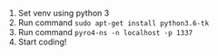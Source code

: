 1. Set venv using python 3
2. Run command `sudo apt-get install python3.6-tk`
3. Run command `pyro4-ns -n localhost -p 1337`
4. Start coding!